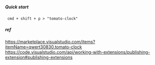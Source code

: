 ##### Quick start
```
 cmd + shift + p > "tomato-clock"
```

##### ref
https://marketplace.visualstudio.com/items?itemName=qwert30830.tomato-clock
https://code.visualstudio.com/api/working-with-extensions/publishing-extension#publishing-extensions